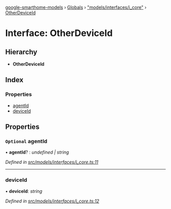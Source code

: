 [google-smarthome-models](../README.md) › [Globals](../globals.md) › ["models/interfaces/i_core"](../modules/_models_interfaces_i_core_.md) › [OtherDeviceId](_models_interfaces_i_core_.otherdeviceid.md)

# Interface: OtherDeviceId

## Hierarchy

* **OtherDeviceId**

## Index

### Properties

* [agentId](_models_interfaces_i_core_.otherdeviceid.md#optional-agentid)
* [deviceId](_models_interfaces_i_core_.otherdeviceid.md#deviceid)

## Properties

### `Optional` agentId

• **agentId**? : *undefined | string*

*Defined in [src/models/interfaces/i_core.ts:11](https://github.com/galactic1969/google-smarthome-models/blob/633871f/src/models/interfaces/i_core.ts#L11)*

___

###  deviceId

• **deviceId**: *string*

*Defined in [src/models/interfaces/i_core.ts:12](https://github.com/galactic1969/google-smarthome-models/blob/633871f/src/models/interfaces/i_core.ts#L12)*
